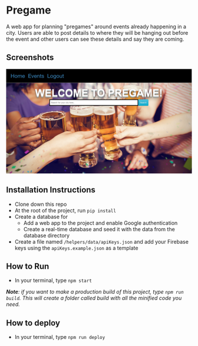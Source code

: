# Pregame 
A web app for planning "pregames" around events already happening in a city. 
Users are able to post details to where they will be hanging out before the event and other users can see these details and say they are coming. 



## Screenshots
![image of pregame website](https://raw.githubusercontent.com/MCaldwell-42/pregame/master/pregame_screen.png)

## Installation Instructions
- Clone down this repo
- At the root of the project, run `pip install`
- Create a database for 
  - Add a web app to the project and enable Google authentication
  - Create a real-time database and seed it with the data from the database directory
- Create a file named `/helpers/data/apiKeys.json` and add your Firebase keys using the `apiKeys.example.json` as a template

## How to Run
- In your terminal, type `npm start`

***Note**: if you want to make a production build of this project, type `npm run build`.  This will create a folder called build with all the minified code you need.*

## How to deploy
- In your terminal, type `npm run deploy`